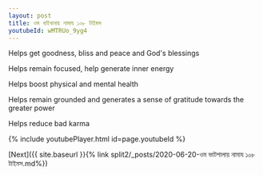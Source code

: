```yaml
---
layout: post
title: ওম বাইখানায় নামায ১০৮ টাইমস
youtubeId: wMTRUo_9yg4
---
```

 
 
Helps get goodness, bliss and peace and God's blessings
 
Helps remain focused, help generate inner energy 
 
Helps boost physical and mental health 
 
Helps remain grounded and generates a sense of gratitude towards the greater power 
 
Helps reduce bad karma
 
 
 
 


{% include youtubePlayer.html id=page.youtubeId %}
 
[Next]({{ site.baseurl }}{% link  split2/_posts/2020-06-20-ওম ভাটশালায় নামায ১০৮ টাইমস.md%})
 
